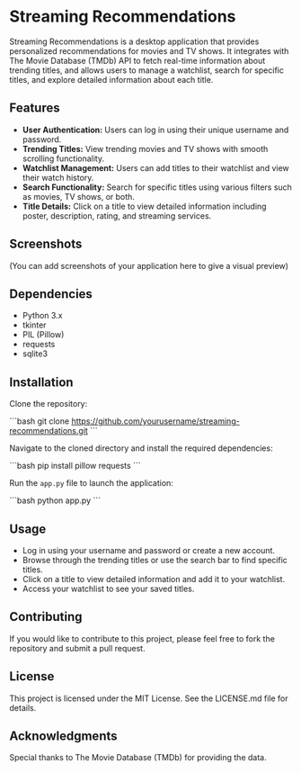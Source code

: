 # Streaming Recommendations

Streaming Recommendations is a desktop application that provides personalized recommendations for movies and TV shows. It integrates with The Movie Database (TMDb) API to fetch real-time information about trending titles, and allows users to manage a watchlist, search for specific titles, and explore detailed information about each title.

## Features

- **User Authentication:** Users can log in using their unique username and password.
- **Trending Titles:** View trending movies and TV shows with smooth scrolling functionality.
- **Watchlist Management:** Users can add titles to their watchlist and view their watch history.
- **Search Functionality:** Search for specific titles using various filters such as movies, TV shows, or both.
- **Title Details:** Click on a title to view detailed information including poster, description, rating, and streaming services.

## Screenshots

(You can add screenshots of your application here to give a visual preview)

## Dependencies

- Python 3.x
- tkinter
- PIL (Pillow)
- requests
- sqlite3

## Installation

Clone the repository:

\```bash
git clone https://github.com/yourusername/streaming-recommendations.git
\```

Navigate to the cloned directory and install the required dependencies:

\```bash
pip install pillow requests
\```

Run the `app.py` file to launch the application:

\```bash
python app.py
\```

## Usage

- Log in using your username and password or create a new account.
- Browse through the trending titles or use the search bar to find specific titles.
- Click on a title to view detailed information and add it to your watchlist.
- Access your watchlist to see your saved titles.

## Contributing

If you would like to contribute to this project, please feel free to fork the repository and submit a pull request.

## License

This project is licensed under the MIT License. See the LICENSE.md file for details.

## Acknowledgments

Special thanks to The Movie Database (TMDb) for providing the data.

